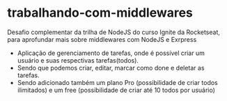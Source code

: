# trabalhando-com-middlewares
Desafio complementar da trilha de NodeJS do curso Ignite da Rocketseat, para aprofundar mais sobre middlewares com NodeJS e Exrpress
- Aplicação de gerenciamento de tarefas, onde é possível criar um usuário e suas respectivas tarefas(todos).
- Sendo que podemos criar, editar, marcar como done e deletar as tarefas.
- Sendo adicionado também um plano Pro (possibilidade de criar todos ilimitados) e um free (possibilidade de criar até 10 todos por usuário) 
